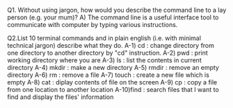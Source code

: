 Q1. Without using jargon, how would you describe the command line to a lay person (e.g. your mum)?
 A) The command line is a useful interface tool to communicate  with computer by typing various instructions.
    
Q2.List 10 terminal commands and in plain english (i.e. with minimal technical jargon) describe what they do.
 A-1) cd : change directory from one directory to another directory by "cd" instruction.
 A-2) pwd : print working directory where you are
 A-3) ls  : list the contents in current directory
 A-4) mkdir : make a new directory
 A-5) rmdir : remove an empty directory
 A-6) rm : remove a file
 A-7) touch : create a new file which is empty
 A-8) cat : diplay contents of file on the screen
 A-9) cp : copy a file from one location to another location
 A-10)find : search files that I want to find and display the files' information